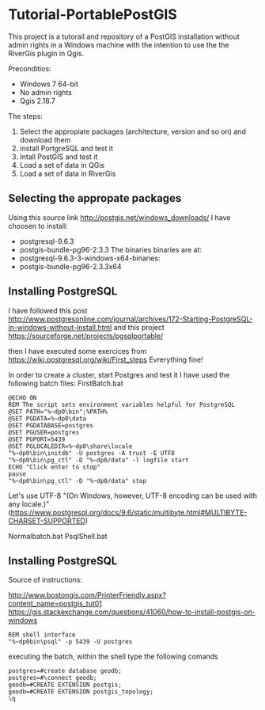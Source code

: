 # Tutorial-PortablePostGIS

This project is a tutorail and repository of a PostGIS installation without admin rights in a Windows machine with the intention to use the the RiverGis plugin in Qgis.

Preconditios:
* Windows 7 64-bit
* No admin rights
* Qgis 2.18.7

The steps:
1. Select the appropiate packages (architecture, version and so on) and download them
2. install PortgreSQL and test it
3. Intall PostGIS and test it
4. Load a set of data in QGis
5. Load a set of data in RiverGis

## Selecting the appropate packages
Using this source link http://postgis.net/windows_downloads/ I have choosen to install:

* postgresql-9.6.3
* postgis-bundle-pg96-2.3.3
The binaries binaries are at:
* postgresql-9.6.3-3-windows-x64-binaries: 
* postgis-bundle-pg96-2.3.3x64

## Installing PostgreSQL
I have followed this post 
http://www.postgresonline.com/journal/archives/172-Starting-PostgreSQL-in-windows-without-install.html
and this project
https://sourceforge.net/projects/pgsqlportable/

then I have executed some exercices from
https://wiki.postgresql.org/wiki/First_steps
Evrerything fine!

In order to create a cluster, start Postgres and test it I have used the following batch files:
FirstBatch.bat
```
@ECHO ON
REM The script sets environment variables helpful for PostgreSQL
@SET PATH="%~dp0\bin";%PATH%
@SET PGDATA=%~dp0\data
@SET PGDATABASE=postgres
@SET PGUSER=postgres
@SET PGPORT=5439
@SET PGLOCALEDIR=%~dp0\share\locale
"%~dp0\bin\initdb" -U postgres -A trust -E UTF8
"%~dp0\bin\pg_ctl" -D "%~dp0/data" -l logfile start
ECHO "Click enter to stop"
pause
"%~dp0\bin\pg_ctl" -D "%~dp0/data" stop
```
Let's use UTF-8
"(On Windows, however, UTF-8 encoding can be used with any locale.)" (https://www.postgresql.org/docs/9.6/static/multibyte.html#MULTIBYTE-CHARSET-SUPPORTED)

Normalbatch.bat
PsqlShell.bat

## Installing PostgreSQL
Source of instructions:

http://www.bostongis.com/PrinterFriendly.aspx?content_name=postgis_tut01
https://gis.stackexchange.com/questions/41060/how-to-install-postgis-on-windows

```
REM shell interface
"%~dp0bin\psql" -p 5439 -U postgres
```

executing the batch, within the shell type the following comands

```
postgres=#create database geodb;
postgres=#\connect geodb;
geodb=#CREATE EXTENSION postgis;
geodb=#CREATE EXTENSION postgis_topology;
\q
```





